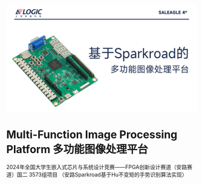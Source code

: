 ![pic](/images/banner.PNG)
# Multi-Function Image Processing Platform 多功能图像处理平台
2024年全国大学生嵌入式芯片与系统设计竞赛——FPGA创新设计赛道（安路赛道）国二 3573组项目
（安路Sparkroad基于Hu不变矩的手势识别算法实现）
